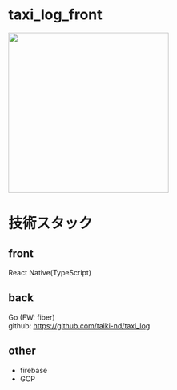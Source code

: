 # taxi_log_front

<img src="https://user-images.githubusercontent.com/84260062/201302622-cdbdb2a8-b1d3-4c55-934a-c6c4cc848719.png" width="320px">

# 技術スタック

## front
React Native(TypeScript)

## back
Go (FW: fiber)<br>
github: https://github.com/taiki-nd/taxi_log

## other
* firebase
* GCP
